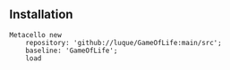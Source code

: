## Installation```stMetacello new	repository: 'github://luque/GameOfLife:main/src';	baseline: 'GameOfLife';	load```